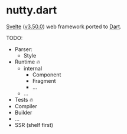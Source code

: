 nutty.dart
=========

[Svelte](https://svelte.dev/) ([v3.50.0](https://github.com/sveltejs/svelte/tree/v3.50.0))
web framework ported to [Dart](https://dart.dev).

TODO:
- Parser:
  - Style
- Runtime 🔥
  - internal
    - Component
    - Fragment
    - ...
  - ...
- Tests 🔥
- Compiler
- Builder
- ...
- SSR (shelf first)

